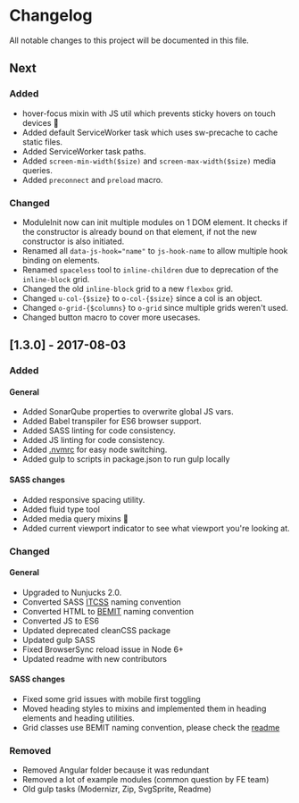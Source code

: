 # Changelog
All notable changes to this project will be documented in this file.

## Next
### Added
- hover-focus mixin with JS util which prevents sticky hovers on touch devices 📱
- Added default ServiceWorker task which uses sw-precache to cache static files.
- Added ServiceWorker task paths.
- Added `screen-min-width($size)` and `screen-max-width($size)` media queries.
- Added `preconnect` and `preload` macro.

### Changed
- ModuleInit now can init multiple modules on 1 DOM element. It checks if the constructor is already bound on that element, if not the new constructor is also initiated.
- Renamed all `data-js-hook="name"` to `js-hook-name` to allow multiple hook binding on elements.
- Renamed `spaceless` tool to `inline-children` due to deprecation of the `inline-block` grid.
- Changed the old `inline-block` grid to a new `flexbox` grid.
- Changed `u-col-{$size}` to `o-col-{$size}` since a col is an object.
- Changed `o-grid-{$columns}` to `o-grid` since multiple grids weren't used. 
- Changed button macro to cover more usecases. 

## [1.3.0] - 2017-08-03
### Added
#### General
- Added SonarQube properties to overwrite global JS vars.
- Added Babel transpiler for ES6 browser support.
- Added SASS linting for code consistency.
- Added JS linting for code consistency.
- Added [.nvmrc](https://github.com/creationix/nvm) for easy node switching.
- Added gulp to scripts in package.json to run gulp locally
#### SASS changes
- Added responsive spacing utility.
- Added fluid type tool
- Added media query mixins 🙌
- Added current viewport indicator to see what viewport you're looking at.


### Changed
#### General
- Upgraded to Nunjucks 2.0.
- Converted SASS [ITCSS](https://www.xfive.co/blog/itcss-scalable-maintainable-css-architecture/) naming convention
- Converted HTML to [BEMIT](https://csswizardry.com/2015/08/bemit-taking-the-bem-naming-convention-a-step-further/) naming convention
- Converted JS to ES6
- Updated deprecated cleanCSS package
- Updated gulp SASS
- Fixed BrowserSync reload issue in Node 6+
- Updated readme with new contributors
#### SASS changes
- Fixed some grid issues with mobile first toggling
- Moved heading styles to mixins and implemented them in heading elements and heading utilities.
- Grid classes use BEMIT naming convention, please check the [readme](https://bitbucket.org/tamtam-nl/tamtam-frontend-setup/overview#markdown-header-usage)


### Removed
- Removed Angular folder because it was redundant
- Removed a lot of example modules (common question by FE team)
- Old gulp tasks (Modernizr, Zip, SvgSprite, Readme)
